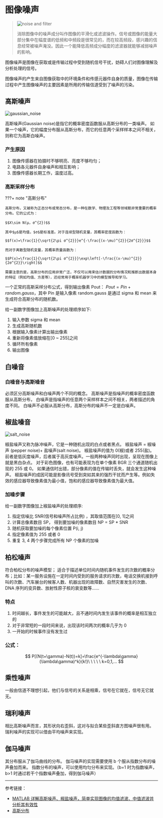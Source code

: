 # 图像噪声

> ![noise and filter](image_noise.assets/noise_and_filter.png)
>
> 消除图像中的噪声成分叫作图像的平滑化或滤波操作。信号或图像的能量大部分集中在幅度谱的低频和中频段是很常见的，而在较高频段，感兴趣的信息经常被噪声淹没。因此一个能降低高频成分幅度的滤波器就能够减弱噪声的影响。

图像噪声是图像在获取或是传输过程中受到随机信号干扰，妨碍人们对图像理解及分析处理的信号。

图像噪声的产生来自图像获取中的环境条件和传感元器件自身的质量，图像在传输过程中产生图像噪声的主要因素是所用的传输信道受到了噪声的污染。

## 高斯噪声

![gaussian_noise](image_noise.assets/gaussian_noise.png)

高斯噪声(Gaussian noise)是指它的概率密度函数服从高斯分布的一类噪声。
如果一个噪声，它的幅度分布服从高斯分布，而它的任意两个采样样本之间不相关，则称它为高斯白噪声。

### 产生原因

1. 图像传感器在拍摄时不够明亮、亮度不够均匀；
2. 电路各元器件自身噪声和相互影响；
3. 图像传感器长期工作，温度过高。

### 高斯采样分布

???+ note "高斯分布"

    高斯分布，又被称为正态分布或常态分布，是一种在数学、物理及工程等领域都非常重要的概率分布。它的公式为：

    $$X\sim N(μ，σ^{2})$$

    其中$μ$是均值，$σ$是标准差。对于连续型随机变量，其概率密度函数为：

    $$f(x)=\frac{1}{\sqrt{2\pi σ^{2}}}e^{-\frac{(x-\mu)^{2}}{2σ^{2}}}$$

    而对于离散型随机变量，其概率质量函数为：

    $$P(x)=\frac{1}{\sqrt{2\pi σ^{2}}}\exp\left[-\frac{(x-\mu)^{2}}{2σ^{2}}\right]$$

    需要注意的是，高斯分布的应用非常广泛，不仅可以用来估计数据的分布情况和推断出数据本身的特征（例如均值、方差等），还经常用于概率机器学习中的模型推导和学习。

一个正常的高斯采样分布公式，得到输出像素 Pout： $Pout = Pin + random.gauss$，其中 Pin 是输入像素 random.gauss 是通过 sigma 和 mean 来生成符合高斯分布的随机数。

给一副数字图像加上高斯噪声的处理顺序如下:

1. 输入参数 sigma 和 mean
2. 生成高斯随机数
3. 根据输入像素计算出输出像素
4. 重新将像素值放缩在[0 ~ 255]之间
5. 循环所有像素
6. 输出图像

## 白噪音

### 白噪音与高斯噪音

必须区分高斯噪声和白噪声两个不同的概念。
高斯噪声是指噪声的概率密度函数服从高斯分布， 白噪声是指噪声的任意两个采样样本之间不相关，两者描述的角度不同。
白噪声不必服从高斯分布，高斯分布的噪声不一定是白噪声。

## 椒盐噪音

![salt_noise](image_noise.assets/salt_noise.png)

椒盐噪声又称为脉冲噪声，它是一种随机出现的白点或者黑点。
椒盐噪声 = 椒噪声 (pepper noise)+ 盐噪声(salt noise)。 椒盐噪声的值为 0(椒)或者 255(盐)。
前者是低灰度噪声，后者属于高灰度噪声。一般两种噪声同时出现，呈现在图像上就是黑白杂点。
对于彩色图像，也有可能表现为在单个像素 BGR 三个通道随机出现的 255 或 0。
如果通信时出错，部分像素的值在传输时丢失，就会发生这种噪声。
椒盐噪声的成因可能是影像讯号受到突如其来的强烈干扰而产生等。例如失效的感应器导致像素值为最小值，饱和的感应器导致像素值为最大值。

### 加噪步骤

给一副数字图像加上椒盐噪声的处理顺序:

1. 指定信噪比 SNR(信号和噪声所占比例) ，其取值范围在[0, 1]之间
2. 计算总像素数目 SP， 得到要加噪的像素数目 NP = SP \* SNR
3. 随机获取要加噪的每个像素位置 P(i, j)
4. 指定像素值为 255 或者 0
5. 重复 3, 4 两个步骤完成所有 NP 个像素的加噪

## 柏松噪声

符合柏松分布的噪声模型；
适合于描述单位时间内随机事件发生的次数的概率分布；比如：某一服务设施在一定时间内受到的服务请求的次数，电话交换机接到呼叫的次数、汽车展台的候客人数、机器出现的故障数、自然灾害发生的次数、DNA 序列的变异数、放射性原子核的衰变数等……

### 特点

1. 时间越长，事件发生的可能越大，且不通时间内发生该事件的概率是相互独立的
2. 对于非常短的一段时间来说，出现该时间两次的概率几乎为 0
3. 一开始的时候事件没有发生过

### 公式：

$$
P[(N(t+\gamma)-N(t))=k]=\frac{e^{-\lambda\gamma}(\lambda\gamma)^k}{k!}\ \ \ \ \ k=0,1,...
$$

## 乘性噪声

一般由信道不理想引起，他们与信号的关系是相乘，信号在它就在，信号无它就无。

## 瑞利噪声

相比高斯噪声而言，其形状向右歪斜，这对与拟合某些歪斜直方图噪声很有用。
瑞利噪声的实现可以借由平均噪声来实现。

## 伽马噪声

其分布服从了伽马曲线的分布。
伽马噪声的实现需要使用 b 个服从指数分布的噪声叠加而来。
指数分布的噪声，可以使用均匀分布来实现。（b=1 时为指数噪声，b>1 时通过若干个指数噪声叠加，得到伽马噪声）

---

参考链接：

- [MATLAB 详解高斯噪声、椒盐噪声，简单实现图像的均值滤波、中值滤波并分析其有效性](https://blog.csdn.net/seawaysyyy/article/details/102559457)
- [高斯分布](https://zhuanlan.zhihu.com/p/158683846)
